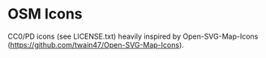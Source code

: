 OSM Icons
=========
CC0/PD icons (see LICENSE.txt) heavily inspired by Open-SVG-Map-Icons (https://github.com/twain47/Open-SVG-Map-Icons).
